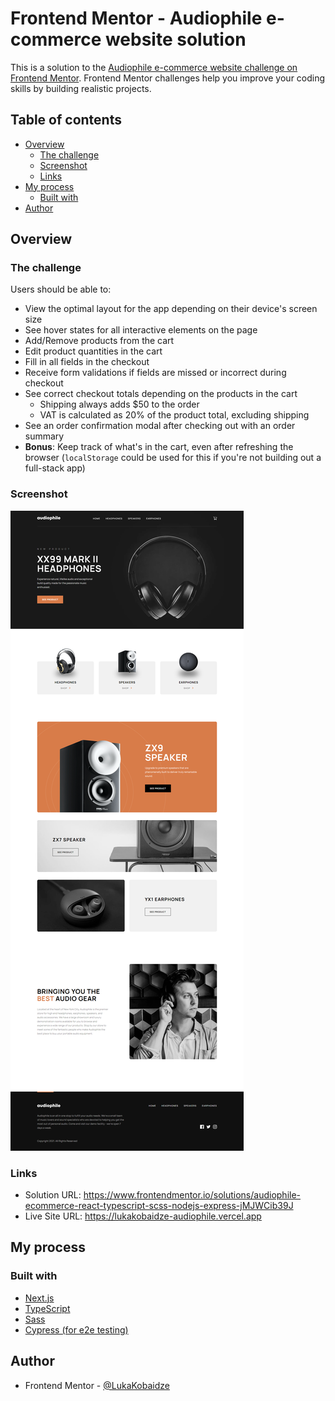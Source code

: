 # Frontend Mentor - Audiophile e-commerce website solution

This is a solution to the [Audiophile e-commerce website challenge on Frontend Mentor](https://www.frontendmentor.io/challenges/audiophile-ecommerce-website-C8cuSd_wx). Frontend Mentor challenges help you improve your coding skills by building realistic projects.

## Table of contents

- [Overview](#overview)
  - [The challenge](#the-challenge)
  - [Screenshot](#screenshot)
  - [Links](#links)
- [My process](#my-process)
  - [Built with](#built-with)
- [Author](#author)

## Overview

### The challenge

Users should be able to:

- View the optimal layout for the app depending on their device's screen size
- See hover states for all interactive elements on the page
- Add/Remove products from the cart
- Edit product quantities in the cart
- Fill in all fields in the checkout
- Receive form validations if fields are missed or incorrect during checkout
- See correct checkout totals depending on the products in the cart
  - Shipping always adds $50 to the order
  - VAT is calculated as 20% of the product total, excluding shipping
- See an order confirmation modal after checking out with an order summary
- **Bonus**: Keep track of what's in the cart, even after refreshing the browser (`localStorage` could be used for this if you're not building out a full-stack app)

### Screenshot

![](./screenshot.jpg)

### Links

- Solution URL: https://www.frontendmentor.io/solutions/audiophile-ecommerce-react-typescript-scss-nodejs-express-jMJWCib39J
- Live Site URL: https://lukakobaidze-audiophile.vercel.app

## My process

### Built with

- [Next.js](https://nextjs.org/)
- [TypeScript](https://www.typescriptlang.org/)
- [Sass](https://sass-lang.com/)
- [Cypress (for e2e testing)](https://www.cypress.io/)

## Author

- Frontend Mentor - [@LukaKobaidze](https://www.frontendmentor.io/profile/LukaKobaidze)
